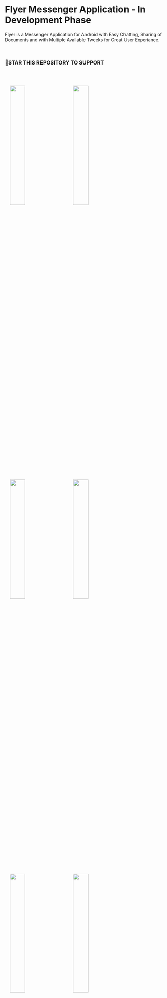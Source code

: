 # Flyer Messenger Application - In Development Phase

Flyer is a Messenger Application for Android with Easy Chatting, Sharing of Documents and with Multiple Available Tweeks for Great User Experiance.

<br>

### 🌟STAR THIS REPOSITORY TO SUPPORT

<br>

<img src="https://user-images.githubusercontent.com/103625079/235502092-17ff18cb-3b25-4f36-b9f6-cadce4af7079.jpg" style="width: 31%;margin:16px;" />&nbsp;&nbsp;
<img src="https://user-images.githubusercontent.com/103625079/235502103-f3373453-bd11-425d-9694-73389e1d0dad.jpg" style="width: 31%;margin:16px;" />&nbsp;&nbsp;
<img src="https://user-images.githubusercontent.com/103625079/235502109-183d00d1-b042-4f72-bdfe-36076830cb73.jpg?raw=true" style="width: 31%;margin:16px;" />&nbsp;&nbsp;
<img src="https://github.com/thundra0308/Flyer-Messenger/assets/103625079/1144b6fb-672b-4895-93c2-347b0670f76f?raw=true" style="width: 31%;margin:16px;" />&nbsp;&nbsp;
<img src="https://github.com/thundra0308/Flyer-Messenger/assets/103625079/99b529c6-d01c-4ced-ba17-1e927c8c2240?raw=true" style="width: 31%;margin:16px;" />&nbsp;&nbsp;
<img src="https://github.com/thundra0308/Flyer-Messenger/assets/103625079/10fedb52-bc6b-4c65-a445-09b5f5335e4d?raw=true" style="width: 31%;margin:16px;" />&nbsp;&nbsp;
<img src="https://github.com/thundra0308/Flyer-Messenger/assets/103625079/efa2d00a-5d12-4cb0-8c49-5beeeb938ff7?raw=true" style="width: 31%;margin:16px;" />&nbsp;&nbsp;
<img src="https://github.com/thundra0308/Flyer-Messenger/assets/103625079/3b1f4713-f847-4238-83df-cedc1e3f9955?raw=true" style="width: 31%;margin:16px;" />&nbsp;&nbsp;
<img src="https://github.com/thundra0308/Flyer-Messenger/assets/103625079/860488a9-a41f-454c-823a-17f62bd3a4c0?raw=true" style="width: 31%;margin:16px;" />&nbsp;&nbsp;
<img src="https://github.com/thundra0308/Flyer-Messenger/assets/103625079/fcd6a1d7-3d0d-4930-9a6f-592d7cc98592?raw=true" style="width: 31%;margin:16px;" />
<img src="https://github.com/thundra0308/Flyer-Messenger/assets/103625079/eb8277cb-8050-453c-8b8d-01f399c3f994?raw=true" style="width: 31%;margin:16px;" />

<br>

## BUILD INFORMATION

- Have Used Google Firebase as Backend

- Clean Architecture with MVVM (Model View ViewModel)

- Support For Both Light and Dark UI

- Fragments with ViewModel

<br>

## APPLICATION FEATURES

- Can Exchange Text, Photos, Document and Videos

- Many Features Like Hiding Last Active from Anyone, Setting Online Status for Individual or Group etc.

- Secured Text Messages by My Pearsonal String Encoding Algorithm.

- See Activity Status of Others - Like there Typing and Idle Status.

<br>

## WANT TO CONTRIBUTE?

- All contributions are Welcome 😊
